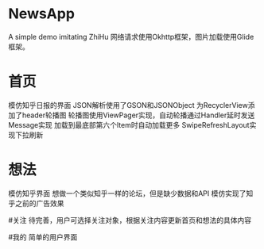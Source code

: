 # NewsApp
A simple demo imitating ZhiHu
网络请求使用Okhttp框架，图片加载使用Glide框架。

# 首页
模仿知乎日报的界面
JSON解析使用了GSON和JSONObject
为RecyclerView添加了header轮播图
轮播图使用ViewPager实现，自动轮播通过Handler延时发送Message实现
加载到最底部第六个Item时自动加载更多
SwipeRefreshLayout实现下拉刷新

# 想法
模仿知乎界面
想做一个类似知乎一样的论坛，但是缺少数据和API
模仿实现了知乎之前的广告效果

#关注
待完善，用户可选择关注对象，根据关注内容更新首页和想法的具体内容

#我的
简单的用户界面
